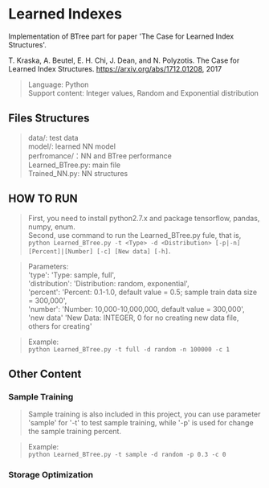 # Learned Indexes
Implementation of BTree part for paper 'The Case for Learned Index Structures'.  

T. Kraska, A. Beutel, E. H. Chi, J. Dean, and N. Polyzotis. The Case for Learned
Index Structures. https://arxiv.org/abs/1712.01208, 2017
>Language: Python  
Support content: Integer values, Random and Exponential distribution

## Files Structures
> data/: test data  
model/: learned NN model  
perfromance/：NN and BTree performance  
Learned_BTree.py: main file  
Trained_NN.py: NN structures

## HOW TO RUN
> First, you need to install python2.7.x and package tensorflow, pandas, numpy, enum.   
Second, use command to run the Learned_BTree.py fule, that is,  
```python Learned_BTree.py -t <Type> -d <Distribution> [-p|-n] [Percent]|[Number] [-c] [New data] [-h]```.  
  
>Parameters:  
'type': 'Type: sample, full',  
'distribution': 'Distribution: random, exponential',  
'percent': 'Percent: 0.1-1.0, default value = 0.5; sample train data size = 300,000',  
'number': 'Number: 10,000-10,000,000, default value = 300,000',  
'new data' 'New Data: INTEGER, 0 for no creating new data file, others for creating'  
  
>Example:  
```python Learned_BTree.py -t full -d random -n 100000 -c 1```  
  

## Other Content
### Sample Training
> Sample training is also included in this project, you can use parameter 'sample' for '-t' to test sample training, while '-p' is used for change the sample training percent.  
  
>Example:  
```python Learned_BTree.py -t sample -d random -p 0.3 -c 0```
### Storage Optimization

